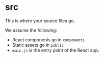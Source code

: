 # src

This is where your source files go.

We assume the following:

  * React components go in `components`
  * Static assets go in `public`
  * `main.js` is the entry point of the React app.

